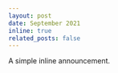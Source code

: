 ```yaml
---
layout: post
date: September 2021
inline: true
related_posts: false
---
```


A simple inline announcement.
